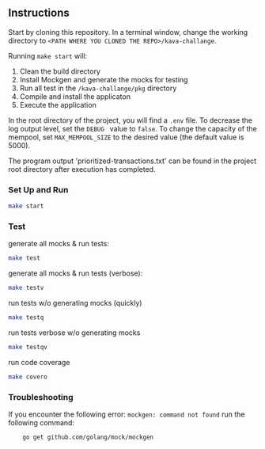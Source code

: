 ## Instructions 
Start by cloning this repository. 
In a terminal window, change the working directory to ```<PATH WHERE YOU CLONED THE REPO>/kava-challange```.

Running ```make start``` will:
1. Clean the build directory
2. Install Mockgen and generate the mocks for testing
3. Run all test in the ```/kava-challange/pkg``` directory
4. Compile and install the applicaton
5. Execute the application

In the root directory of the project, you will find a ```.env``` file. To decrease the log output level, set the ```DEBUG ``` value to ```false```. To change the capacity of the mempool, set ```MAX_MEMPOOL_SIZE``` to the desired value (the default value is 5000).

The program output 'prioritized-transactions.txt' can be found in the project root directory after execution has completed.

### Set Up and Run
```bash
make start
```
### Test
generate all mocks & run tests:
```bash
make test
```
generate all mocks & run tests (verbose):
 ```bash
 make testv
 ````
run tests w/o generating mocks (quickly)
```bash
make testq
````
run tests verbose w/o generating mocks
```bash
make testqv
```
run code coverage
```bash
make covero
```
### Troubleshooting 
If you encounter the following error:
```mockgen: command not found```
run the following command:
```bash
    go get github.com/golang/mock/mockgen
```


